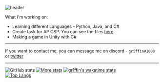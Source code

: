 
![header](https://capsule-render.vercel.app/api?type=waving&color=timeGradient&height=300&section=header&text=griffin&fontSize=90)


What I'm working on: 
* Learning different Languages - Python, Java, and C#
* Create task for AP CSP. You can see the files [here](https://github.com/gr1ffin/MathTask).
* Making a game in Unity with C#
***

If you want to contact me, you can message me on discord - ``griffin#1000`` or [twitter](https://twitter.com/gr1ffinvr)


***
![GitHub stats](https://github-readme-stats.vercel.app/api?username=gr1ffin&show_icons=true&theme=react)
[![More stats](https://github-readme-streak-stats.herokuapp.com/?user=gr1ffin&theme=react)](https://github.com/anuraghazra/github-readme-stats)
[![gr1ffin's wakatime stats](https://github-readme-stats.vercel.app/api/wakatime?username=gr1ffin&theme=react&v=2&layout=compact)](https://github.com/anuraghazra/github-readme-stats)\
[![Top Langs](https://github-readme-stats.vercel.app/api/top-langs/?username=gr1ffin&theme=react)](https://github.com/anuraghazra/github-readme-stats)


